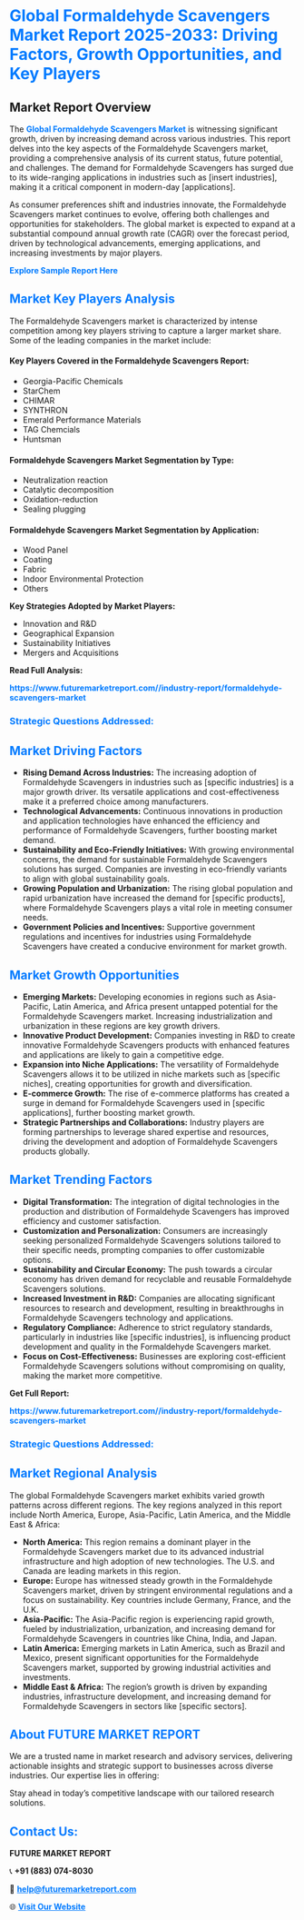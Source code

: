 <h1 style="color: #007BFF;">Global Formaldehyde Scavengers Market Report 2025-2033: Driving Factors, Growth Opportunities, and Key Players</h1>

<section id="overview">
<h2>Market Report Overview</h2>
<p>The <a href="https://www.futuremarketreport.com//industry-report/formaldehyde-scavengers-market" style="color: #007BFF; text-decoration: none;"><strong>Global Formaldehyde Scavengers Market</strong></a> is witnessing significant growth, driven by increasing demand across various industries. This report delves into the key aspects of the Formaldehyde Scavengers market, providing a comprehensive analysis of its current status, future potential, and challenges. The demand for Formaldehyde Scavengers has surged due to its wide-ranging applications in industries such as [insert industries], making it a critical component in modern-day [applications].</p>
<p>As consumer preferences shift and industries innovate, the Formaldehyde Scavengers market continues to evolve, offering both challenges and opportunities for stakeholders. The global market is expected to expand at a substantial compound annual growth rate (CAGR) over the forecast period, driven by technological advancements, emerging applications, and increasing investments by major players.</p>
</section>

<section id="overview">
<p><a href="https://www.futuremarketreport.com//request-sample/reportId=60765" style="color: #007BFF; text-decoration: none;"><strong>Explore Sample Report Here</strong></a></p>
</section>

<section id="key-players">
<h2 style="color: #007BFF;">Market Key Players Analysis</h2>
<p>The Formaldehyde Scavengers market is characterized by intense competition among key players striving to capture a larger market share. Some of the leading companies in the market include:</p>
<h4>Key Players Covered in the Formaldehyde Scavengers Report:</h4>
<ul><li>Georgia-Pacific Chemicals</li><li>StarChem</li><li>CHIMAR</li><li>SYNTHRON</li><li>Emerald Performance Materials</li><li>TAG Chemcials</li><li>Huntsman</li></ul>
<h4>Formaldehyde Scavengers Market Segmentation by Type:</h4>
<ul><li>Neutralization reaction</li><li>Catalytic decomposition</li><li>Oxidation-reduction</li><li>Sealing plugging</li></ul>

<h4>Formaldehyde Scavengers Market Segmentation by Application:</h4>
<ul><li>Wood Panel</li><li>Coating</li><li>Fabric</li><li>Indoor Environmental Protection</li><li>Others</li></ul>
<p><strong>Key Strategies Adopted by Market Players:</strong></p>
<ul>
<li>Innovation and R&D</li>
<li>Geographical Expansion</li>
<li>Sustainability Initiatives</li>
<li>Mergers and Acquisitions</li>
</ul>
</section>

<section>
<p><strong>Read Full Analysis: </strong></p><a href="https://www.futuremarketreport.com//industry-report/formaldehyde-scavengers-market" style="color: #007BFF; text-decoration: none;"><strong>https://www.futuremarketreport.com//industry-report/formaldehyde-scavengers-market</strong></a>
<h3 style="color: #007BFF;">Strategic Questions Addressed:</h3>
</section>

<section id="driving-factors">
<h2 style="color: #007BFF;">Market Driving Factors</h2>
<ul>
<li><strong>Rising Demand Across Industries:</strong> The increasing adoption of Formaldehyde Scavengers in industries such as [specific industries] is a major growth driver. Its versatile applications and cost-effectiveness make it a preferred choice among manufacturers.</li>
<li><strong>Technological Advancements:</strong> Continuous innovations in production and application technologies have enhanced the efficiency and performance of Formaldehyde Scavengers, further boosting market demand.</li>
<li><strong>Sustainability and Eco-Friendly Initiatives:</strong> With growing environmental concerns, the demand for sustainable Formaldehyde Scavengers solutions has surged. Companies are investing in eco-friendly variants to align with global sustainability goals.</li>
<li><strong>Growing Population and Urbanization:</strong> The rising global population and rapid urbanization have increased the demand for [specific products], where Formaldehyde Scavengers plays a vital role in meeting consumer needs.</li>
<li><strong>Government Policies and Incentives:</strong> Supportive government regulations and incentives for industries using Formaldehyde Scavengers have created a conducive environment for market growth.</li>
</ul>
</section>

<section id="growth-opportunities">
<h2 style="color: #007BFF;">Market Growth Opportunities</h2>
<ul>
<li><strong>Emerging Markets:</strong> Developing economies in regions such as Asia-Pacific, Latin America, and Africa present untapped potential for the Formaldehyde Scavengers market. Increasing industrialization and urbanization in these regions are key growth drivers.</li>
<li><strong>Innovative Product Development:</strong> Companies investing in R&D to create innovative Formaldehyde Scavengers products with enhanced features and applications are likely to gain a competitive edge.</li>
<li><strong>Expansion into Niche Applications:</strong> The versatility of Formaldehyde Scavengers allows it to be utilized in niche markets such as [specific niches], creating opportunities for growth and diversification.</li>
<li><strong>E-commerce Growth:</strong> The rise of e-commerce platforms has created a surge in demand for Formaldehyde Scavengers used in [specific applications], further boosting market growth.</li>
<li><strong>Strategic Partnerships and Collaborations:</strong> Industry players are forming partnerships to leverage shared expertise and resources, driving the development and adoption of Formaldehyde Scavengers products globally.</li>
</ul>
</section>

<section id="trending-factors">
<h2 style="color: #007BFF;">Market Trending Factors</h2>
<ul>
<li><strong>Digital Transformation:</strong> The integration of digital technologies in the production and distribution of Formaldehyde Scavengers has improved efficiency and customer satisfaction.</li>
<li><strong>Customization and Personalization:</strong> Consumers are increasingly seeking personalized Formaldehyde Scavengers solutions tailored to their specific needs, prompting companies to offer customizable options.</li>
<li><strong>Sustainability and Circular Economy:</strong> The push towards a circular economy has driven demand for recyclable and reusable Formaldehyde Scavengers solutions.</li>
<li><strong>Increased Investment in R&D:</strong> Companies are allocating significant resources to research and development, resulting in breakthroughs in Formaldehyde Scavengers technology and applications.</li>
<li><strong>Regulatory Compliance:</strong> Adherence to strict regulatory standards, particularly in industries like [specific industries], is influencing product development and quality in the Formaldehyde Scavengers market.</li>
<li><strong>Focus on Cost-Effectiveness:</strong> Businesses are exploring cost-efficient Formaldehyde Scavengers solutions without compromising on quality, making the market more competitive.</li>
</ul>
</section>

<section>
<p><strong>Get Full Report: </strong></p><a href="https://www.futuremarketreport.com//industry-report/formaldehyde-scavengers-market" style="color: #007BFF; text-decoration: none;"><strong>https://www.futuremarketreport.com//industry-report/formaldehyde-scavengers-market</strong></a>
<h3 style="color: #007BFF;">Strategic Questions Addressed:</h3>
</section>


<section id="regional-analysis">
<h2 style="color: #007BFF;">Market Regional Analysis</h2>
<p>The global Formaldehyde Scavengers market exhibits varied growth patterns across different regions. The key regions analyzed in this report include North America, Europe, Asia-Pacific, Latin America, and the Middle East & Africa:</p>
<ul>
<li><strong>North America:</strong> This region remains a dominant player in the Formaldehyde Scavengers market due to its advanced industrial infrastructure and high adoption of new technologies. The U.S. and Canada are leading markets in this region.</li>
<li><strong>Europe:</strong> Europe has witnessed steady growth in the Formaldehyde Scavengers market, driven by stringent environmental regulations and a focus on sustainability. Key countries include Germany, France, and the U.K.</li>
<li><strong>Asia-Pacific:</strong> The Asia-Pacific region is experiencing rapid growth, fueled by industrialization, urbanization, and increasing demand for Formaldehyde Scavengers in countries like China, India, and Japan.</li>
<li><strong>Latin America:</strong> Emerging markets in Latin America, such as Brazil and Mexico, present significant opportunities for the Formaldehyde Scavengers market, supported by growing industrial activities and investments.</li>
<li><strong>Middle East & Africa:</strong> The region’s growth is driven by expanding industries, infrastructure development, and increasing demand for Formaldehyde Scavengers in sectors like [specific sectors].</li>
</ul>
</section>

<footer>
<h2 style="color: #007BFF;">About FUTURE MARKET REPORT</h2>
<p>We are a trusted name in market research and advisory services, delivering actionable insights and strategic support to businesses across diverse industries. Our expertise lies in offering:</p>

<p>Stay ahead in today’s competitive landscape with our tailored research solutions.</p>

<h2 style="color: #007BFF;">Contact Us:</h2>
<p><strong>FUTURE MARKET REPORT</strong></p>
<p>📞 <strong>+91 (883) 074-8030</strong></p>
<p>📧 <strong><a href="mailto:help@futuremarketreport.com" style="color: #007BFF;">help@futuremarketreport.com</a></strong></p>
<p>🌐 <strong><a href="https://www.futuremarketreport.com/" style="color: #007BFF;">Visit Our Website</a></strong></p>
</footer>